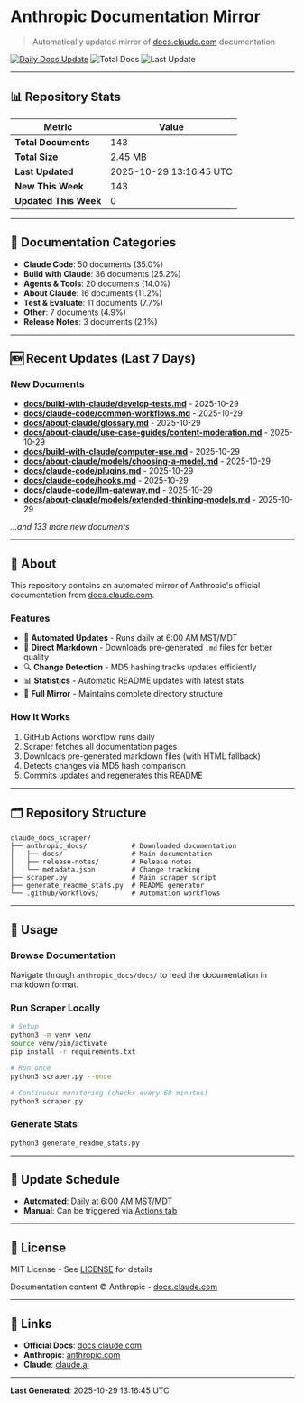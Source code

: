 # Anthropic Documentation Mirror

> Automatically updated mirror of [docs.claude.com](https://docs.claude.com) documentation

[![Daily Docs Update](https://github.com/seanGSISG/claude_docs_scraper/actions/workflows/daily-scraper.yml/badge.svg)](https://github.com/seanGSISG/claude_docs_scraper/actions/workflows/daily-scraper.yml)
![Total Docs](https://img.shields.io/badge/total_docs-143-blue)
![Last Update](https://img.shields.io/badge/last_update-2025--10--29-green)

---

## 📊 Repository Stats

| Metric | Value |
|--------|-------|
| **Total Documents** | 143 |
| **Total Size** | 2.45 MB |
| **Last Updated** | 2025-10-29 13:16:45 UTC |
| **New This Week** | 143 |
| **Updated This Week** | 0 |

---

## 📂 Documentation Categories

- **Claude Code**: 50 documents (35.0%)
- **Build with Claude**: 36 documents (25.2%)
- **Agents & Tools**: 20 documents (14.0%)
- **About Claude**: 16 documents (11.2%)
- **Test & Evaluate**: 11 documents (7.7%)
- **Other**: 7 documents (4.9%)
- **Release Notes**: 3 documents (2.1%)

---

## 🆕 Recent Updates (Last 7 Days)

### New Documents

- **[docs/build-with-claude/develop-tests.md](https://docs.claude.com/en/docs/build-with-claude/develop-tests)** - 2025-10-29
- **[docs/claude-code/common-workflows.md](https://docs.claude.com/en/docs/claude-code/common-workflows)** - 2025-10-29
- **[docs/about-claude/glossary.md](https://docs.claude.com/en/docs/about-claude/glossary)** - 2025-10-29
- **[docs/about-claude/use-case-guides/content-moderation.md](https://docs.claude.com/en/docs/about-claude/use-case-guides/content-moderation)** - 2025-10-29
- **[docs/build-with-claude/computer-use.md](https://docs.claude.com/en/docs/build-with-claude/computer-use)** - 2025-10-29
- **[docs/about-claude/models/choosing-a-model.md](https://docs.claude.com/en/docs/about-claude/models/choosing-a-model)** - 2025-10-29
- **[docs/claude-code/plugins.md](https://docs.claude.com/en/docs/claude-code/plugins)** - 2025-10-29
- **[docs/claude-code/hooks.md](https://docs.claude.com/en/docs/claude-code/hooks)** - 2025-10-29
- **[docs/claude-code/llm-gateway.md](https://docs.claude.com/en/docs/claude-code/llm-gateway)** - 2025-10-29
- **[docs/about-claude/models/extended-thinking-models.md](https://docs.claude.com/en/docs/about-claude/models/extended-thinking-models)** - 2025-10-29

_...and 133 more new documents_


---

## 📖 About

This repository contains an automated mirror of Anthropic's official documentation from [docs.claude.com](https://docs.claude.com).

### Features

- 🤖 **Automated Updates** - Runs daily at 6:00 AM MST/MDT
- 📝 **Direct Markdown** - Downloads pre-generated `.md` files for better quality
- 🔍 **Change Detection** - MD5 hashing tracks updates efficiently
- 📊 **Statistics** - Automatic README updates with latest stats
- 🔄 **Full Mirror** - Maintains complete directory structure

### How It Works

1. GitHub Actions workflow runs daily
2. Scraper fetches all documentation pages
3. Downloads pre-generated markdown files (with HTML fallback)
4. Detects changes via MD5 hash comparison
5. Commits updates and regenerates this README

---

## 🗂️ Repository Structure

```
claude_docs_scraper/
├── anthropic_docs/           # Downloaded documentation
│   ├── docs/                 # Main documentation
│   ├── release-notes/        # Release notes
│   └── metadata.json         # Change tracking
├── scraper.py                # Main scraper script
├── generate_readme_stats.py  # README generator
└── .github/workflows/        # Automation workflows
```

---

## 🚀 Usage

### Browse Documentation

Navigate through `anthropic_docs/docs/` to read the documentation in markdown format.

### Run Scraper Locally

```bash
# Setup
python3 -m venv venv
source venv/bin/activate
pip install -r requirements.txt

# Run once
python3 scraper.py --once

# Continuous monitoring (checks every 60 minutes)
python3 scraper.py
```

### Generate Stats

```bash
python3 generate_readme_stats.py
```

---

## 📅 Update Schedule

- **Automated**: Daily at 6:00 AM MST/MDT
- **Manual**: Can be triggered via [Actions tab](https://github.com/seanGSISG/claude_docs_scraper/actions)

---

## 📜 License

MIT License - See [LICENSE](LICENSE) for details

Documentation content © Anthropic - [docs.claude.com](https://docs.claude.com)

---

## 🔗 Links

- **Official Docs**: [docs.claude.com](https://docs.claude.com)
- **Anthropic**: [anthropic.com](https://www.anthropic.com)
- **Claude**: [claude.ai](https://claude.ai)

---

**Last Generated**: 2025-10-29 13:16:45 UTC
